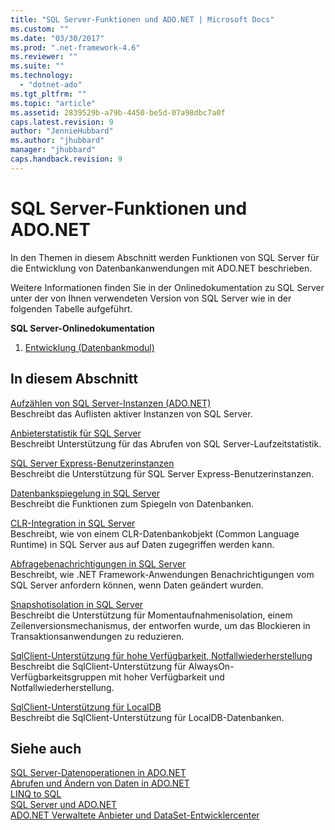 ```yaml
---
title: "SQL Server-Funktionen und ADO.NET | Microsoft Docs"
ms.custom: ""
ms.date: "03/30/2017"
ms.prod: ".net-framework-4.6"
ms.reviewer: ""
ms.suite: ""
ms.technology: 
  - "dotnet-ado"
ms.tgt_pltfrm: ""
ms.topic: "article"
ms.assetid: 2839529b-a79b-4450-be5d-07a98dbc7a0f
caps.latest.revision: 9
author: "JennieHubbard"
ms.author: "jhubbard"
manager: "jhubbard"
caps.handback.revision: 9
---
```

# SQL Server-Funktionen und ADO.NET
In den Themen in diesem Abschnitt werden Funktionen von SQL Server für die Entwicklung von Datenbankanwendungen mit ADO.NET beschrieben.  
  
 Weitere Informationen finden Sie in der Onlinedokumentation zu SQL Server unter der von Ihnen verwendeten Version von SQL Server wie in der folgenden Tabelle aufgeführt.  
  
 **SQL Server\-Onlinedokumentation**  
  
1.  [Entwicklung \(Datenbankmodul\)](http://go.microsoft.com/fwlink/?LinkId=115245)  
  
## In diesem Abschnitt  
 [Aufzählen von SQL Server\-Instanzen \(ADO.NET\)](../../../../../docs/framework/data/adonet/sql/enumerating-instances-of-sql-server.md)  
 Beschreibt das Auflisten aktiver Instanzen von SQL Server.  
  
 [Anbieterstatistik für SQL Server](../../../../../docs/framework/data/adonet/sql/provider-statistics-for-sql-server.md)  
 Beschreibt Unterstützung für das Abrufen von SQL Server\-Laufzeitstatistik.  
  
 [SQL Server Express\-Benutzerinstanzen](../../../../../docs/framework/data/adonet/sql/sql-server-express-user-instances.md)  
 Beschreibt die Unterstützung für SQL Server Express\-Benutzerinstanzen.  
  
 [Datenbankspiegelung in SQL Server](../../../../../docs/framework/data/adonet/sql/database-mirroring-in-sql-server.md)  
 Beschreibt die Funktionen zum Spiegeln von Datenbanken.  
  
 [CLR\-Integration in SQL Server](../../../../../docs/framework/data/adonet/sql/sql-server-common-language-runtime-integration.md)  
 Beschreibt, wie von einem CLR\-Datenbankobjekt \(Common Language Runtime\) in SQL Server aus auf Daten zugegriffen werden kann.  
  
 [Abfragebenachrichtigungen in SQL Server](../../../../../docs/framework/data/adonet/sql/query-notifications-in-sql-server.md)  
 Beschreibt, wie .NET Framework\-Anwendungen Benachrichtigungen vom SQL Server anfordern können, wenn Daten geändert wurden.  
  
 [Snapshotisolation in SQL Server](../../../../../docs/framework/data/adonet/sql/snapshot-isolation-in-sql-server.md)  
 Beschreibt die Unterstützung für Momentaufnahmenisolation, einem Zeilenversionsmechanismus, der entworfen wurde, um das Blockieren in Transaktionsanwendungen zu reduzieren.  
  
 [SqlClient\-Unterstützung für hohe Verfügbarkeit, Notfallwiederherstellung](../../../../../docs/framework/data/adonet/sql/sqlclient-support-for-high-availability-disaster-recovery.md)  
 Beschreibt die SqlClient\-Unterstützung für AlwaysOn\-Verfügbarkeitsgruppen mit hoher Verfügbarkeit und Notfallwiederherstellung.  
  
 [SqlClient\-Unterstützung für LocalDB](../../../../../docs/framework/data/adonet/sql/sqlclient-support-for-localdb.md)  
 Beschreibt die SqlClient\-Unterstützung für LocalDB\-Datenbanken.  
  
## Siehe auch  
 [SQL Server\-Datenoperationen in ADO.NET](../../../../../docs/framework/data/adonet/sql/sql-server-data-operations.md)   
 [Abrufen und Ändern von Daten in ADO.NET](../../../../../docs/framework/data/adonet/retrieving-and-modifying-data.md)   
 [LINQ to SQL](../../../../../docs/framework/data/adonet/sql/linq/index.md)   
 [SQL Server und ADO.NET](../../../../../docs/framework/data/adonet/sql/index.md)   
 [ADO.NET Verwaltete Anbieter und DataSet\-Entwicklercenter](http://go.microsoft.com/fwlink/?LinkId=217917)